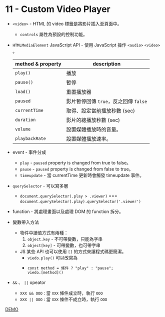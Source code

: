 # 11 - Custom Video Player

- `<video>` - HTML 的 video 標籤是將影片插入至頁面中。
    - `controls` 屬性為預設的控制功能。

- `HTMLMediaElement` JavaScript API - 使用 JavaScript 操作 `<audio>` `<video>` 。
    <table>
      <thead>
        <tr>
          <th>method & property	</th>
          <th>description</th>
        </tr>
      </thead>
      <tbody>
        <tr>
          <td><code>play()</code></td>
          <td>播放</td>
        </tr>
        <tr>
          <td><code>pause()</code></td>
          <td>暫停</td>
        </tr>
        <tr>
          <td><code>load()</code></td>
          <td>重置播放器</td>
        </tr>
        <tr>
          <td><code>paused</code></td>
          <td>影片暫停回傳 <code>true</code>，反之回傳 <code>false</code></td>
        </tr>
        <tr>
          <td><code>currentTime</code></td>
          <td>取得、設定當前播放秒數 (sec)</td>
        </tr>
        <tr>
          <td><code>duration</code></td>
          <td>影片的總播放秒數 (sec)</td>
        </tr>
        <tr>
          <td><code>volume</code></td>
          <td>設置媒體播放時的音量。</td>
        </tr>
        <tr>
          <td><code>playbackRate</code></td>
          <td>設置媒體播放速率。</td>
        </tr>
      </tbody>
    </table>

- event - 事件分成
    - `play` - `paused` property is changed from true to false。
    - `pause` - `paused` property is changed from false to true。
    - `timeupdate` - 當 currentTime 更新時會觸發 timeupdate 事件。

- `querySelector` - 可以寫多層
    - `document.querySelector(.play > .viewer)` === `document.querySelector(.play).querySelector('.viewer')`

- function - 將處理畫面以及處理 DOM 的 function 拆分。

- 變數帶入方法
    - 物件中讀值方式有兩種：
        1. `object.key` - 不可帶變數，只能為字串
        1. `object[key]` - 可帶變數，也可帶字串
    - JS 某些 API 也可以使用 `[]` 的方式來讓程式碼更簡潔。
        - `viedo.play()` 可以改寫為
        - ```
          const method = 條件 ? "play" : "pause";
          viedo.[method]()
          ```

- `&&` 、 `||` opeator
    - `XXX && OOO` : 當 `XXX` 條件成立時，執行 `OOO`
    - `XXX || OOO` : 當 `XXX` 條件不成立時，執行 `OOO`

[DEMO](https://gn00678465.github.io/JavaScript_30_exercise/11%20-%20Custom%20Video%20Player/index_EXERCISE.html)